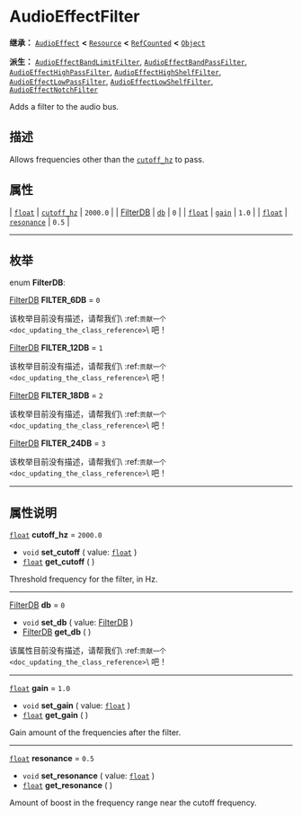 <!-- ⚠ 请勿编辑本文件 ⚠ -->
<!-- 本文档使用脚本从 WeDot 引擎源码仓库生成。 -->
<!-- 生成脚本：https://github.com/WeDot-Engine/WeDot/tree/4.3/doc/tools/make_md.py； -->
<!-- 原文件：https://github.com/WeDot-Engine/WeDot/tree/4.3/doc/classes/AudioEffectFilter.xml。 -->

<div id="_class_audioeffectfilter"></div>

# AudioEffectFilter

**继承：** [`AudioEffect`](class_audioeffect.md) **<** [`Resource`](class_resource.md) **<** [`RefCounted`](class_refcounted.md) **<** [`Object`](class_object.md)

**派生：** [`AudioEffectBandLimitFilter`](class_audioeffectbandlimitfilter.md), [`AudioEffectBandPassFilter`](class_audioeffectbandpassfilter.md), [`AudioEffectHighPassFilter`](class_audioeffecthighpassfilter.md), [`AudioEffectHighShelfFilter`](class_audioeffecthighshelffilter.md), [`AudioEffectLowPassFilter`](class_audioeffectlowpassfilter.md), [`AudioEffectLowShelfFilter`](class_audioeffectlowshelffilter.md), [`AudioEffectNotchFilter`](class_audioeffectnotchfilter.md)

Adds a filter to the audio bus.

## 描述

Allows frequencies other than the [`cutoff_hz`](#class_audioeffectfilter_property_cutoff_hz) to pass.

## 属性

| [`float`](class_float.md)                    | [`cutoff_hz`](#class_audioeffectfilter_property_cutoff_hz) | ``2000.0`` |
| [FilterDB](#enum_audioeffectfilter_filterdb) | [`db`](#class_audioeffectfilter_property_db)               | ``0``      |
| [`float`](class_float.md)                    | [`gain`](#class_audioeffectfilter_property_gain)           | ``1.0``    |
| [`float`](class_float.md)                    | [`resonance`](#class_audioeffectfilter_property_resonance) | ``0.5``    |

<!-- rst-class:: classref-section-separator -->

---

## 枚举

<div id="_class_enum_audioeffectfilter_filterdb"></div>

enum **FilterDB**: <div id="enum_audioeffectfilter_filterdb"></div>

<div id="_class_audioeffectfilter_constant_filter_6db"></div>

[FilterDB](#enum_audioeffectfilter_filterdb) **FILTER_6DB** = ``0``

该枚举目前没有描述，请帮我们\ :ref:`贡献一个 <doc_updating_the_class_reference>`\ 吧！



<div id="_class_audioeffectfilter_constant_filter_12db"></div>

[FilterDB](#enum_audioeffectfilter_filterdb) **FILTER_12DB** = ``1``

该枚举目前没有描述，请帮我们\ :ref:`贡献一个 <doc_updating_the_class_reference>`\ 吧！



<div id="_class_audioeffectfilter_constant_filter_18db"></div>

[FilterDB](#enum_audioeffectfilter_filterdb) **FILTER_18DB** = ``2``

该枚举目前没有描述，请帮我们\ :ref:`贡献一个 <doc_updating_the_class_reference>`\ 吧！



<div id="_class_audioeffectfilter_constant_filter_24db"></div>

[FilterDB](#enum_audioeffectfilter_filterdb) **FILTER_24DB** = ``3``

该枚举目前没有描述，请帮我们\ :ref:`贡献一个 <doc_updating_the_class_reference>`\ 吧！



<!-- rst-class:: classref-section-separator -->

---

## 属性说明

<div id="_class_audioeffectfilter_property_cutoff_hz"></div>

[`float`](class_float.md) **cutoff_hz** = ``2000.0`` <div id="class_audioeffectfilter_property_cutoff_hz"></div>

- `void` **set_cutoff** ( value: [`float`](class_float.md) )
- [`float`](class_float.md) **get_cutoff** ( )

Threshold frequency for the filter, in Hz.

<!-- rst-class:: classref-item-separator -->

---

<div id="_class_audioeffectfilter_property_db"></div>

[FilterDB](#enum_audioeffectfilter_filterdb) **db** = ``0`` <div id="class_audioeffectfilter_property_db"></div>

- `void` **set_db** ( value: [FilterDB](#enum_audioeffectfilter_filterdb) )
- [FilterDB](#enum_audioeffectfilter_filterdb) **get_db** ( )

该属性目前没有描述，请帮我们\ :ref:`贡献一个 <doc_updating_the_class_reference>`\ 吧！

<!-- rst-class:: classref-item-separator -->

---

<div id="_class_audioeffectfilter_property_gain"></div>

[`float`](class_float.md) **gain** = ``1.0`` <div id="class_audioeffectfilter_property_gain"></div>

- `void` **set_gain** ( value: [`float`](class_float.md) )
- [`float`](class_float.md) **get_gain** ( )

Gain amount of the frequencies after the filter.

<!-- rst-class:: classref-item-separator -->

---

<div id="_class_audioeffectfilter_property_resonance"></div>

[`float`](class_float.md) **resonance** = ``0.5`` <div id="class_audioeffectfilter_property_resonance"></div>

- `void` **set_resonance** ( value: [`float`](class_float.md) )
- [`float`](class_float.md) **get_resonance** ( )

Amount of boost in the frequency range near the cutoff frequency.

[^virtual]: 本方法通常需要用户覆盖才能生效。
[^const]: 本方法无副作用，不会修改该实例的任何成员变量。
[^vararg]: 本方法除了能接受在此处描述的参数外，还能够继续接受任意数量的参数。
[^constructor]: 本方法用于构造某个类型。
[^static]: 调用本方法无需实例，可直接使用类名进行调用。
[^operator]: 本方法描述的是使用本类型作为左操作数的有效运算符。
[^bitfield]: 这个值是由下列位标志构成位掩码的整数。
[^void]: 无返回值。
